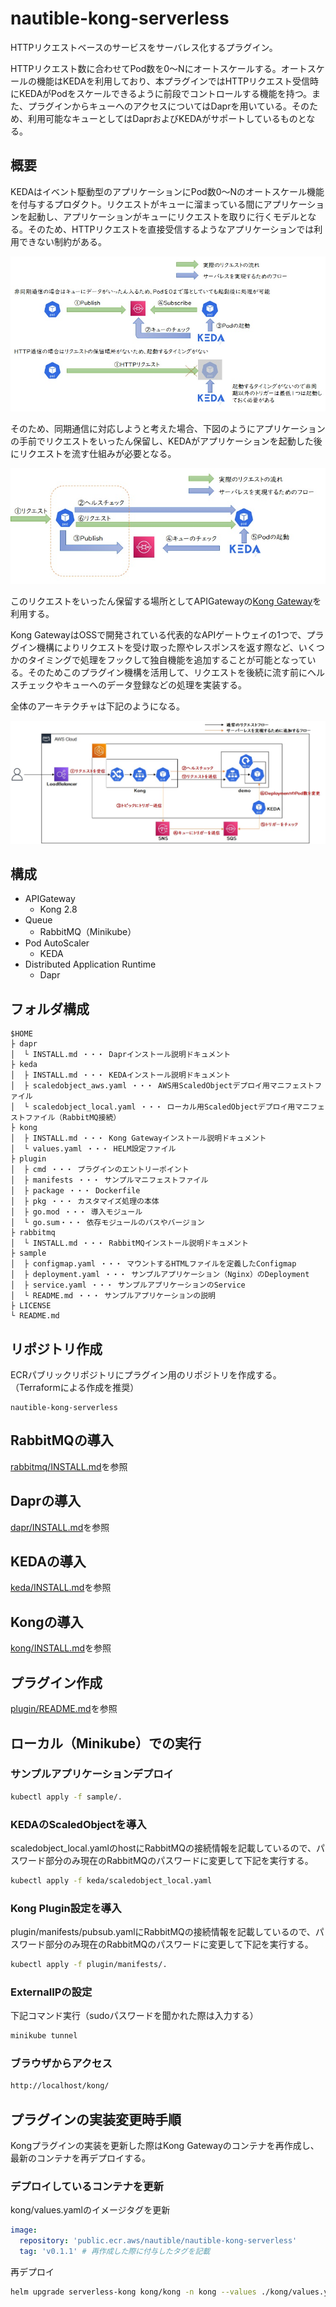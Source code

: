 # nautible-kong-serverless

HTTPリクエストベースのサービスをサーバレス化するプラグイン。

HTTPリクエスト数に合わせてPod数を0～Nにオートスケールする。オートスケールの機能はKEDAを利用しており、本プラグインではHTTPリクエスト受信時にKEDAがPodをスケールできるように前段でコントロールする機能を持つ。また、プラグインからキューへのアクセスについてはDaprを用いている。そのため、利用可能なキューとしてはDaprおよびKEDAがサポートしているものとなる。

## 概要

KEDAはイベント駆動型のアプリケーションにPod数0～Nのオートスケール機能を付与するプロダクト。リクエストがキューに溜まっている間にアプリケーションを起動し、アプリケーションがキューにリクエストを取りに行くモデルとなる。そのため、HTTPリクエストを直接受信するようなアプリケーションでは利用できない制約がある。

![KEDAの制約](./assets/pic-202206-006.jpg)

そのため、同期通信に対応しようと考えた場合、下図のようにアプリケーションの手前でリクエストをいったん保留し、KEDAがアプリケーションを起動した後にリクエストを流す仕組みが必要となる。

![同期処理への対応](./assets/pic-202206-007.jpg)

このリクエストをいったん保留する場所としてAPIGatewayの[Kong Gateway](https://konghq.com/products/api-gateway-platform)を利用する。

Kong GatewayはOSSで開発されている代表的なAPIゲートウェイの1つで、プラグイン機構によりリクエストを受け取った際やレスポンスを返す際など、いくつかのタイミングで処理をフックして独自機能を追加することが可能となっている。そのためこのプラグイン機構を活用して、リクエストを後続に流す前にヘルスチェックやキューへのデータ登録などの処理を実装する。

全体のアーキテクチャは下記のようになる。

![全体アーキテクチャ](./assets/pic-202206-008.jpg)

## 構成

- APIGateway
  - Kong 2.8
- Queue
  - RabbitMQ（Minikube）
- Pod AutoScaler
  - KEDA
- Distributed Application Runtime
  - Dapr

## フォルダ構成

```text
$HOME
├ dapr
│  └ INSTALL.md ・・・ Daprインストール説明ドキュメント
├ keda
│  ├ INSTALL.md ・・・ KEDAインストール説明ドキュメント
│  ├ scaledobject_aws.yaml ・・・ AWS用ScaledObjectデプロイ用マニフェストファイル
│  └ scaledobject_local.yaml ・・・ ローカル用ScaledObjectデプロイ用マニフェストファイル（RabbitMQ接続）
├ kong
│  ├ INSTALL.md ・・・ Kong Gatewayインストール説明ドキュメント
│  └ values.yaml ・・・ HELM設定ファイル
├ plugin
│  ├ cmd ・・・ プラグインのエントリーポイント
│  ├ manifests ・・・ サンプルマニフェストファイル
│  ├ package ・・・ Dockerfile
│  ├ pkg ・・・ カスタマイズ処理の本体
│  ├ go.mod ・・・ 導入モジュール
│  └ go.sum・・・ 依存モジュールのパスやバージョン
├ rabbitmq
│  └ INSTALL.md ・・・ RabbitMQインストール説明ドキュメント
├ sample
│  ├ configmap.yaml ・・・ マウントするHTMLファイルを定義したConfigmap
│  ├ deployment.yaml ・・・ サンプルアプリケーション（Nginx）のDeployment
│  ├ service.yaml ・・・ サンプルアプリケーションのService
│  └ README.md ・・・ サンプルアプリケーションの説明
├ LICENSE
└ README.md
```

## リポジトリ作成

ECRパブリックリポジトリにプラグイン用のリポジトリを作成する。（Terraformによる作成を推奨）

```text
nautible-kong-serverless
```

## RabbitMQの導入

[rabbitmq/INSTALL.md](./rabbitmq/INSTALL.md)を参照

## Daprの導入

[dapr/INSTALL.md](./dapr/INSTALL.md)を参照

## KEDAの導入

[keda/INSTALL.md](./keda/INSTALL.md)を参照

## Kongの導入

[kong/INSTALL.md](./kong/INSTALL.md)を参照

## プラグイン作成

[plugin/README.md](./plugin/README.md)を参照

## ローカル（Minikube）での実行

### サンプルアプリケーションデプロイ

```bash
kubectl apply -f sample/.
```

### KEDAのScaledObjectを導入

scaledobject_local.yamlのhostにRabbitMQの接続情報を記載しているので、パスワード部分のみ現在のRabbitMQのパスワードに変更して下記を実行する。

```bash
kubectl apply -f keda/scaledobject_local.yaml
```

### Kong Plugin設定を導入

plugin/manifests/pubsub.yamlにRabbitMQの接続情報を記載しているので、パスワード部分のみ現在のRabbitMQのパスワードに変更して下記を実行する。

```bash
kubectl apply -f plugin/manifests/.
```

### ExternalIPの設定

下記コマンド実行（sudoパスワードを聞かれた際は入力する）

```bash
minikube tunnel
```

### ブラウザからアクセス

```bash
http://localhost/kong/
```

## プラグインの実装変更時手順

Kongプラグインの実装を更新した際はKong Gatewayのコンテナを再作成し、最新のコンテナを再デプロイする。

### デプロイしているコンテナを更新

kong/values.yamlのイメージタグを更新

```yaml
image:
  repository: 'public.ecr.aws/nautible/nautible-kong-serverless'
  tag: 'v0.1.1' # 再作成した際に付与したタグを記載
```

再デプロイ

```bash
helm upgrade serverless-kong kong/kong -n kong --values ./kong/values.yaml
```
